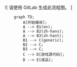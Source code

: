 
![ 请使用 GitLab 生成此流程图。 ]

```mermaid
	graph TD;
		A[开始编译];
		A --> B1(en);
		A --> B2(zh-hans);
		A --> B3(zh-hant);
		B1 --> C(generic);
		B2 --> C;
		B3 --> C;
		C --> D[游戏源代码];
		D --> E[成品];
```
